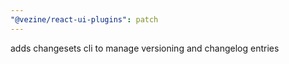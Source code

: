 ```yaml
---
"@vezine/react-ui-plugins": patch
---
```


adds changesets cli to manage versioning and changelog entries
